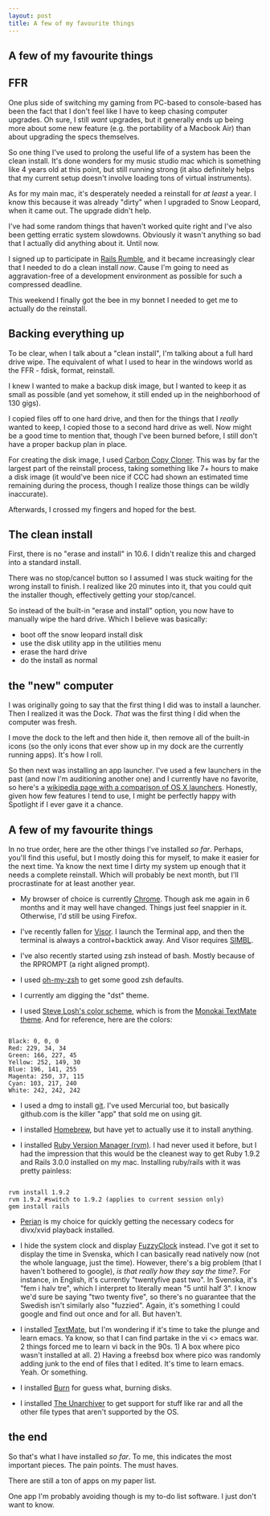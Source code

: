 ```yaml
---
layout: post
title: A few of my favourite things
---
```



A few of my favourite things
----------------------------

## FFR

One plus side of switching my gaming from PC-based to console-based has been the fact that I don't feel like I have to keep chasing computer upgrades. Oh sure, I still *want* upgrades, but it generally ends up being more about some new feature (e.g. the portability of a Macbook Air) than about upgrading the specs themselves.

So one thing I've used to prolong the useful life of a system has been the clean install. It's done wonders for my music studio mac which is something like 4 years old at this point, but still running strong (it also definitely helps that my current setup doesn't involve loading tons of virtual instruments).

As for my main mac, it's desperately needed a reinstall for *at least* a year. I know this because it was already "dirty" when I upgraded to Snow Leopard, when it came out. The upgrade didn't help.

I've had some random things that haven't worked quite right and I've also been getting erratic system slowdowns. Obviously it wasn't anything so bad that I actually did anything about it. Until now.

I signed up to participate in [Rails Rumble](http://railsrumble.com/), and it became increasingly clear that I needed to do a clean install *now*. Cause I'm going to need as aggravation-free of a development environment as possible for such a compressed deadline.

This weekend I finally got the bee in my bonnet I needed to get me to actually do the reinstall.

## Backing everything up

To be clear, when I talk about a "clean install", I'm talking about a full hard drive wipe. The equivalent of what I used to hear in the windows world as the FFR - fdisk, format, reinstall.

I knew I wanted to make a backup disk image, but I wanted to keep it as small as possible (and yet somehow, it still ended up in the neighborhood of 130 gigs).

I copied files off to one hard drive, and then for the things that I *really* wanted to keep, I copied those to a second hard drive as well. Now might be a good time to mention that, though I've been burned before, I still don't have a proper backup plan in place.

For creating the disk image, I used [Carbon Copy Cloner][carbon-copy-cloner]. This was by far the largest part of the reinstall process, taking something like 7+ hours to make a disk image (it would've been nice if CCC had shown an estimated time remaining during the process, though I realize those things can be wildly inaccurate).

Afterwards, I crossed my fingers and hoped for the best.

## The clean install

First, there is no "erase and install" in 10.6. I didn't realize this and charged into a standard install. 

There was no stop/cancel button so I assumed I was stuck waiting for the wrong install to finish. I realized like 20 minutes into it, that you could quit the installer though, effectively getting your stop/cancel.

So instead of the built-in "erase and install" option, you now have to manually wipe the hard drive. Which I believe was basically:

* boot off the snow leopard install disk
* use the disk utility app in the utilities menu
* erase the hard drive
* do the install as normal

## the "new" computer

I was originally going to say that the first thing I did was to install a launcher. Then I realized it was the Dock. *That* was the first thing I did when the computer was fresh.

I move the dock to the left and then hide it, then remove all of the built-in icons (so the only icons that ever show up in my dock are the currently running apps). It's how I roll.

So then next was installing an app launcher. I've used a few launchers in the past (and now I'm auditioning another one) and I currently have no favorite, so here's a [wikipedia page with a comparison of OS X launchers][wikipedia-launchers]. Honestly, given how few features I tend to use, I might be perfectly happy with Spotlight if I ever gave it a chance.

## A few of my favourite things

In no true order, here are the other things I've installed *so far*. Perhaps, you'll find this useful, but I mostly doing this for myself, to make it easier for the next time. Ya know the next time I dirty my system up enough that it needs a complete reinstall. Which will probably be next month, but I'll procrastinate for at least another year.

* My browser of choice is currently [Chrome][chrome]. Though ask me again in 6 months and it may well have changed. Things just feel snappier in it. Otherwise, I'd still be using Firefox.

* I've recently fallen for [Visor][visor]. I launch the Terminal app, and then the terminal is always a control+backtick away. And Visor requires [SIMBL][SIMBL].

* I've also recently started using zsh instead of bash. Mostly because of the RPROMPT (a right aligned prompt).

* I used [oh-my-zsh][oh-my-zsh] to get some good zsh defaults.

* I currently am digging the "dst" theme.

* I used [Steve Losh's color scheme][steve-losh-colors], which is from the [Monokai TextMate theme][monokai]. And for reference, here are the colors:

<code>
Black: 0, 0, 0
Red: 229, 34, 34
Green: 166, 227, 45
Yellow: 252, 149, 30
Blue: 196, 141, 255
Magenta: 250, 37, 115
Cyan: 103, 217, 240
White: 242, 242, 242
</code>

* I used a dmg to install [git][git-mac]. I've used Mercurial too, but basically github.com is the killer "app" that sold me on using git.

* I installed [Homebrew][homebrew], but have yet to actually use it to install anything.

* I installed [Ruby Version Manager (rvm)][rvm]. I had never used it before, but I had the impression that this would be the cleanest way to get Ruby 1.9.2 and Rails 3.0.0 installed on my mac. Installing ruby/rails with it was pretty painless:

<code>
rvm install 1.9.2
rvm 1.9.2 #switch to 1.9.2 (applies to current session only)
gem install rails
</code>

* [Perian][perian] is my choice for quickly getting the necessary codecs for divx/xvid playback installed.

* I hide the system clock and display [FuzzyClock][fuzzyclock] instead. I've got it set to display the time in Svenska, which I can basically read natively now (not the whole language, just the time). However, there's a big problem (that I haven't bothered to google), *is that really how they say the time?*. For instance, in English, it's currently "twentyfive past two". In Svenska, it's "fem i halv tre", which I interpret to literally mean "5 until half 3". I know we'd sure be saying "two twenty five", so there's no guarantee that the Swedish isn't similarly also "fuzzied". Again, it's something I could google and find out once and for all. But haven't.

* I installed [TextMate][textmate], but I'm wondering if it's time to take the plunge and learn emacs. Ya know, so that I can find partake in the vi <> emacs war. 2 things forced me to learn vi back in the 90s. 1) A box where pico wasn't installed at all. 2) Having a freebsd box where pico was randomly adding junk to the end of files that I edited. It's time to learn emacs. Yeah. Or something.

* I installed [Burn][burn] for guess what, burning disks.

* I installed [The Unarchiver][unarchiver] to get support for stuff like rar and all the other file types that aren't supported by the OS.

## the end

So that's what I have installed *so far*. To me, this indicates the most important pieces. The pain points. The must haves.

There are still a ton of apps on my paper list.

One app I'm probably avoiding though is my to-do list software. I just don't want to know.


[carbon-copy-cloner]: (http://www.bombich.com/)
[wikipedia-launchers]: (http://en.wikipedia.org/wiki/Comparison_of_application_launchers#Mac_OS_X)
[chrome]: (http://www.google.com/chrome/)
[visor]: (http://visor.binaryage.com/)
[SIMBL]: (http://www.culater.net/software/SIMBL/SIMBL.php)
[steve-losh-zsh]: (http://stevelosh.com/blog/2010/02/my-extravagant-zsh-prompt/)
[steve-losh-colors]: (http://stevelosh.com/blog/2009/03/candy-colored-terminal/)
[oh-my-zsh]: (http://github.com/robbyrussell/oh-my-zsh)
[monokai]: (http://www.monokai.nl/blog/2006/07/15/textmate-color-theme/)
[git-mac]: (http://code.google.com/p/git-osx-installer/downloads/list?can=3)
[homebrew]: (http://mxcl.github.com/homebrew/)
[rvm]: (http://rvm.beginrescueend.com/)
[perian]: (http://perian.org/)
[fuzzyclock]: (http://www.objectpark.org/FuzzyClock.html)
[textmate]: (http://macromates.com/)
[unarchiver]: (http://wakaba.c3.cx/s/apps/unarchiver.html)
[burn]: (http://burn-osx.sourceforge.net/Pages/English/home.html)
